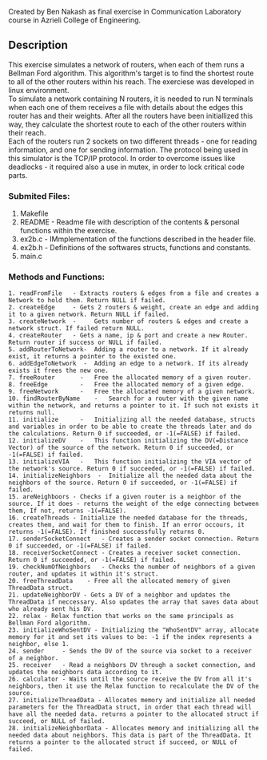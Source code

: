 Created by Ben Nakash as final exercise in Communication Laboratory course in Azrieli College of Engineering.

## Description
This exercise simulates a network of routers, when each of them runs a Bellman Ford algorithm. This algorithm's target is to find the
shortest route to all of the other routers within his reach. The exerciese was developed in linux environment. </br>
To simulate a network containing N routers, it is needed to run N terminals when each one of them receives a file with details about the
edges this router has and their weights. After all the routers have been initiallized this way, they calculate the shortest route to each
of the other routers within their reach. </br>
Each of the routers run 2 sockets on two different threads - one for reading information, and one for sending information. The protocol 
being used in this simulator is the TCP/IP protocol. In order to overcome issues like deadlocks - it required also a use in mutex, in 
order to lock critical code parts.

### Submited Files:
1. Makefile
2. README - Readme file with description of the contents & personal functions within the exercise.
3. ex2b.c - IMmplementation of the functions described in the header file.
4. ex2b.h - Definitions of the softwares structs, functions and constants. 
5. main.c

### Methods and Functions:
	1. readFromFile   -	Extracts routers & edges from a file and creates a Network to hold them. Return NULL if failed.
	2. createEdge 	  -	Gets 2 routers & weight, create an edge and adding it to a given network. Return NULL if failed.
	3. createNetwork  - 	Gets number of routers & edges and create a network struct. If failed return NULL.
	4. createRouter   -	Gets a name, ip & port and create a new Router. Return router if success or NULL if failed.
	5. addRouterToNetwork-	Adding a router to a network. If it already exist, it returns a pointer to the existed one.
	6. addEdgeToNetwork  -	Adding an edge to a network. If its already exists it frees the new one.
	7. freeRouter 		- 	Free the allocated memory of a given router.
	8. freeEdge 		-	Free the allocated memory of a given edge.
	9. freeNetwork 		- 	Free the allocated memory of a given network.
	10. findRouterByName    -	Search for a router with the given name within the network, and returns a pointer to it. If such not exists it returns null.
	11. initialize 		- 	Initializing all the needed database, structs and variables in order to be able to create the threads later and do the calculations. Return 0 if succeeded, or -1(=FALSE) if failed.
	12. initializeDV    -	This function initializing the DV(=Distance Vector) of the source of the network. Return 0 if succeeded, or -1(=FALSE) if failed.
	13. initializeVIA 	- 	This function initializing the VIA vector of the network's source. Return 0 if succeeded, or -1(=FALSE) if failed.
	14. initializeNeighbors  -	Initialize all the needed data about the neighbors of the source. Return 0 if succeeded, or -1(=FALSE) if failed.
	15. areNeighboors - Checks if a given router is a neighbor of the source. If it does - returns the weight of the edge connecting between them, If not, returns -1(=FALSE).
	16. createThreads - Initialize the needed database for the threads, creates them, and wait for them to finish. If an error occours, it returns -1(=FALSE). If finished successfully returns 0.
	17. senderSocketConnect   - Creates a sender socket connection. Return 0 if succeeded, or -1(=FALSE) if failed.
	18. receiverSocketConnect - Creates a receiver socket connection. Return 0 if succeeded, or -1(=FALSE) if failed.
	19. checkNumOfNeighbors   - Checks the number of neighbors of a given router, and updates it within it's struct.
	20. freeThreadData 	  - Free all the allocated memory of given ThreadData struct.
	21. updateNeighborDV - Gets a DV of a neighbor and updates the ThreadData if neccessary. Also updates the array that saves data about who already sent his DV.
	22. relax - Relax function that works on the same principals as Bellman Ford algorithm.
	23. initializeWhoSentDV - Initializing the "WhoSentDV" array, allocate memory for it and set its values to be: -1 if the index represents a neighbor, else 1.
	24. sender     - Sends the DV of the source via socket to a receiver of a neighbor.
	25. receiver   - Read a neighbors DV through a socket connection, and updates the neighbors data according to it.
	26. calculator - Waits until the source receive the DV from all it's neighbors, then it use the Relax function to recalculate the DV of the source.
	27. initializeThreadData - Allocates memory and initialize all needed parameters for the ThreadData struct, in order that each thread will have all the needed data. returns a pointer to the allocated struct if succeed, or NULL of failed.
	28. initializeNeighborData - Allocates memory and initializing all the needed data about neighbors. This data is part of the ThreadData. It returns a pointer to the allocated struct if succeed, or NULL of failed.

